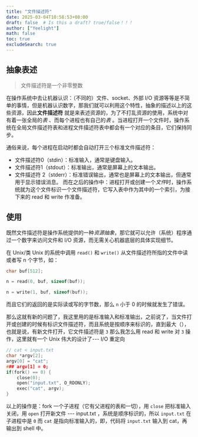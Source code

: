 ```yaml
---
title: "文件描述符"
date: 2025-03-04T10:58:53+08:00
draft: false  # Is this a draft? true/false！！！
author: ["Yeelight"]
math: false
toc: true
excludeSearch: true
---
```


## 抽象表述

> 文件描述符是一个非零整数
<!--more-->

在操作系统中去让机器认识：（不同的）文件、socket、外部 I/O 资源等等是不简单的事情，但是机器认识数字，那我们就可以利用这个特性，抽象的描述以上的这些资源，因此**文件描述符** 就是来表述资源的，为了不打乱资源的使用，系统中对有着一张全局的*表* 、而每个进程也有自己的*表* 。当进程打开一个文件时，操作系统在全局文件描述符表和进程文件描述符表中都会有一个对应的条目，它们保持同步。

通俗来说，每个进程在启动时都会自动打开三个标准文件描述符：

- 文件描述符0（stdin）：标准输入，通常是键盘输入。
- 文件描述符1（stdout）：标准输出，通常是屏幕上的文本输出。
- 文件描述符 2（stderr）：标准错误输出，通常也是屏幕上的文本输出，但通常用于显示错误消息。
而在之后的操作中：进程打开或创建一个*文件*时，操作系统就为这个文件标识一个文件描述符，它写入表中作为其中的一个索引，为接下来的 read 和 write 作准备。

## 使用

既然文件描述符是操作系统提供的一种*资源抽象*，那它就可以允许（系统）程序通过一个数字来访问文件和 I/O 资源，而无需关心机器底层的具体实现细节。

在 Unix/类 Unix 的系统中调用 `read()` 和 `write()` 从文件描述符所指的文件中读或者写 n 个字节，如：

```c
char buf[512];

n = read(0, buf, sizeof(buf));

n = write(1, buf, sizeof(buf));
```

而且它们的返回的是实际读或写的字节数，那么 `n` 小于 0 的时候就发生了错误。

那么这就有新的问题了，我这里用的是标准输入和标准输出，之前说了，当文件打开或创建的时候有标识文件描述符，而且系统是按顺序来标识的，直到最大（），也就是说，有新文件打开，它文件描述符是 `3` 那么我怎么用 read 和 write 对 `3` 操作，这里就有一个 Unix 伟大的设计了--- I/O 重定向

```c
// cat < input.txt
char *argv[2];
argv[0] = "cat";
### argv[1] = 0;
if(fork() == 0) {
    close(0);
    open("input.txt", O_RDONLY);
    exec("cat", argv);
}
```

以上的操作是：fork 一个子进程（它有父进程的表和一切），用 `close` 把标准输入关闭，用 `open` 打开新文件 --- input.txt ，系统是顺序标识的，所以 `input.txt` 在子进程中是 `0` 而 `cat` 是指向标准输入的，即，代码将 `input.txt` 输入到 cat，再输出到 shell 中。
